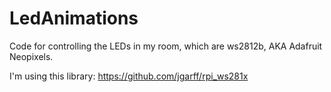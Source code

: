 # LedAnimations
Code for controlling the LEDs in my room, which are ws2812b, AKA Adafruit Neopixels.

I'm using this library:
https://github.com/jgarff/rpi_ws281x
